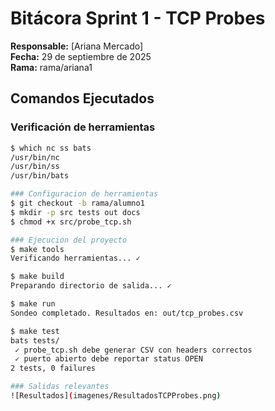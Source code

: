 # Bitácora Sprint 1 - TCP Probes

**Responsable:** [Ariana Mercado]  
**Fecha:** 29 de septiembre de 2025  
**Rama:** rama/ariana1

## Comandos Ejecutados

### Verificación de herramientas
```bash
$ which nc ss bats
/usr/bin/nc
/usr/bin/ss
/usr/bin/bats

### Configuracion de herramientas
$ git checkout -b rama/alumno1
$ mkdir -p src tests out docs
$ chmod +x src/probe_tcp.sh

### Ejecucion del proyecto
$ make tools
Verificando herramientas... ✓

$ make build
Preparando directorio de salida... ✓

$ make run
Sondeo completado. Resultados en: out/tcp_probes.csv

$ make test
bats tests/
 ✓ probe_tcp.sh debe generar CSV con headers correctos
 ✓ puerto abierto debe reportar status OPEN
2 tests, 0 failures

### Salidas relevantes
![Resultados](imagenes/ResultadosTCPProbes.png)


